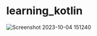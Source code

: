 # learning_kotlin

![Screenshot 2023-10-04 151240](https://github.com/prxncxss03/learning_kotlin/assets/84000523/17acf060-6da6-4093-810f-f8624f16d551)
